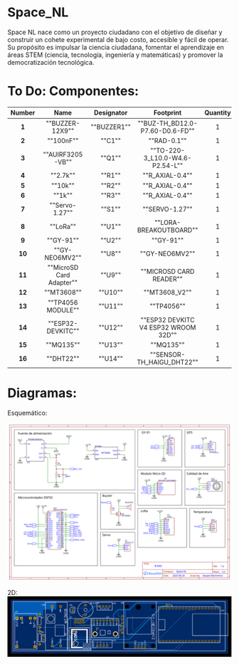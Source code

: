 # Space_NL
Space NL nace como un proyecto ciudadano con el objetivo de diseñar y construir un cohete experimental de bajo costo, accesible y fácil de operar. Su propósito es impulsar la ciencia ciudadana, fomentar el aprendizaje en áreas STEM (ciencia, tecnología, ingeniería y matemáticas) y promover la democratización tecnológica.

# To Do: Componentes:

 **Number** | Name                                       | Designator | Footprint                                           | Quantity 
:----------:|:-----------------------------------------------:|:---------------------:|:-------------------------------------------------------------:|:-----------------:
 **1**      | ""BUZZER-12X9""                   | ""BUZZER1""           | ""BUZ-TH_BD12.0-P7.60-D0.6-FD"" | 1                 
 **2**      | ""100nF""                               | ""C1""           | ""RAD-0.1""                                         | 1                 
 **3**      | ""AUIRF3205-VB""                 | ""Q1""           | ""TO-220-3_L10.0-W4.6-P2.54-L"" | 1                 
 **4**      | ""2.7k""                                 | ""R1""           | ""R_AXIAL-0.4""                                 | 1                 
 **5**      | ""10k""                                   | ""R2""           | ""R_AXIAL-0.4""                                 | 1                 
 **6**      | ""1k""                                     | ""R3""           | ""R_AXIAL-0.4""                                 | 1                 
 **7**      | ""Servo-1.27""                     | ""S1""           | ""SERVO-1.27""                                   | 1                 
 **8**      | ""LoRa""                                 | ""U1""           | ""LORA-BREAKOUTBOARD""                   | 1                 
 **9**      | ""GY-91""                               | ""U2""           | ""GY-91""                                             | 1                 
 **10**     | ""GY-NEO6MV2""                     | ""U8""           | ""GY-NEO6MV2""                                   | 1                 
 **11**     | ""MicroSD Card Adapter"" | ""U9""           | ""MICROSD CARD READER""                 | 1                 
 **12**     | ""MT3608""                             | ""U10""         | ""MT3608_V2""                                     | 1                 
 **13**     | ""TP4056 MODULE""               | ""U11""         | ""TP4056""                                           | 1                 
 **14**     | ""ESP32-DEVKITC""               | ""U12""         | ""ESP32 DEVKITC V4 ESP32 WROOM 32D""                          | 1                 
 **15**     | ""MQ135""                               | ""U13""         | ""MQ135""                                             | 1                 
 **16**     | ""DHT22""                               | ""U14""         | ""SENSOR-TH_HAIGU_DHT22""             | 1                 



# Diagramas:

Esquemático:

![Esquematico](./imagenes/Esquematico.svg)

2D:
![2D](./imagenes/2D.svg)
